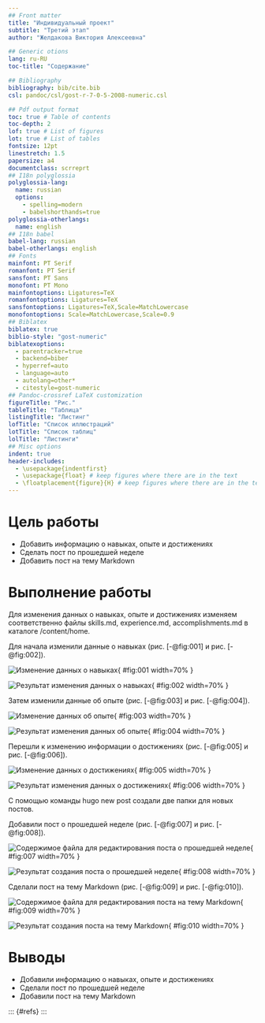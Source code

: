 ```yaml
---
## Front matter
title: "Индивидуальный проект"
subtitle: "Третий этап"
author: "Желдакова Виктория Алексеевна"

## Generic otions
lang: ru-RU
toc-title: "Содержание"

## Bibliography
bibliography: bib/cite.bib
csl: pandoc/csl/gost-r-7-0-5-2008-numeric.csl

## Pdf output format
toc: true # Table of contents
toc-depth: 2
lof: true # List of figures
lot: true # List of tables
fontsize: 12pt
linestretch: 1.5
papersize: a4
documentclass: scrreprt
## I18n polyglossia
polyglossia-lang:
  name: russian
  options:
	- spelling=modern
	- babelshorthands=true
polyglossia-otherlangs:
  name: english
## I18n babel
babel-lang: russian
babel-otherlangs: english
## Fonts
mainfont: PT Serif
romanfont: PT Serif
sansfont: PT Sans
monofont: PT Mono
mainfontoptions: Ligatures=TeX
romanfontoptions: Ligatures=TeX
sansfontoptions: Ligatures=TeX,Scale=MatchLowercase
monofontoptions: Scale=MatchLowercase,Scale=0.9
## Biblatex
biblatex: true
biblio-style: "gost-numeric"
biblatexoptions:
  - parentracker=true
  - backend=biber
  - hyperref=auto
  - language=auto
  - autolang=other*
  - citestyle=gost-numeric
## Pandoc-crossref LaTeX customization
figureTitle: "Рис."
tableTitle: "Таблица"
listingTitle: "Листинг"
lofTitle: "Список иллюстраций"
lotTitle: "Список таблиц"
lolTitle: "Листинги"
## Misc options
indent: true
header-includes:
  - \usepackage{indentfirst}
  - \usepackage{float} # keep figures where there are in the text
  - \floatplacement{figure}{H} # keep figures where there are in the text
---
```


# Цель работы

 - Добавить информацию о навыках, опыте и достижениях 
 - Сделать пост по прошедшей неделе
 - Добавить пост на тему Markdown

# Выполнение работы

Для изменения данных о навыках, опыте и достижениях изменяем соответственно файлы skills.md, experience.md, accomplishments.md в каталоге /content/home.

Для начала изменили данные о навыках (рис. [-@fig:001] и рис. [-@fig:002]). 

![Изменение данных о навыках](image/1.png){ #fig:001 width=70% }

![Результат изменения данных о навыках](image/2.png){ #fig:002 width=70% }

Затем изменили данные об опыте (рис. [-@fig:003] и рис. [-@fig:004]). 

![Изменение данных об опыте](image/3.png){ #fig:003 width=70% }

![Результат изменения данных об опыте](image/4.png){ #fig:004 width=70% }

Перешли к изменению информации о достижениях (рис. [-@fig:005] и рис. [-@fig:006]). 

![Изменение данных о достижениях](image/5.png){ #fig:005 width=70% }

![Результат изменения данных о достижениях](image/6.png){ #fig:006 width=70% }

С помощью команды hugo new post создали две папки для новых постов.

Добавили пост о прошедшей неделе (рис. [-@fig:007] и рис. [-@fig:008]). 

![Содержимое файла для редактирования поста о прошедшей неделе](image/7.png){ #fig:007 width=70% }

![Результат создания поста о прошедшей неделе](image/8.png){ #fig:008 width=70% }

Сделали пост на тему Markdown (рис. [-@fig:009] и рис. [-@fig:010]). 

![Содержимое файла для редактирования поста на тему Markdown](image/9.png){ #fig:009 width=70% }

![Результат создания поста на тему Markdown](image/10.png){ #fig:010 width=70% }

# Выводы

 - Добавили информацию о навыках, опыте и достижениях 
 - Сделали пост по прошедшей неделе
 - Добавили пост на тему Markdown

::: {#refs}
:::
